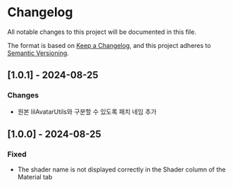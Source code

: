 # Changelog
All notable changes to this project will be documented in this file.

The format is based on [Keep a Changelog](https://keepachangelog.com/en/1.0.0/),
and this project adheres to [Semantic Versioning](https://semver.org/spec/v2.0.0.html).

## [1.0.1] - 2024-08-25

### Changes
- 원본 lilAvatarUtils와 구분할 수 있도록 패치 네임 추가

## [1.0.0] - 2024-08-25

### Fixed
- The shader name is not displayed correctly in the Shader column of the Material tab
